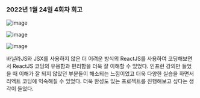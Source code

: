 ### 2022년 1월 24일 4회차 회고

![image](https://user-images.githubusercontent.com/67140032/153739001-0cb18c7a-3aef-4c48-8be7-937114977fed.png)

![image](https://user-images.githubusercontent.com/67140032/153739447-68decdf0-9355-455b-b00e-eccd13b4ce5b.png)

![image](https://user-images.githubusercontent.com/67140032/153739111-dabc3307-f574-4558-9cbb-fc332b75d284.png)

바닐라JS와 JSX를 사용하지 않은 더 어려운 방식의 ReactJS를 사용하여 코딩해보면서 ReactJS 코딩의 유용함과 편리함을 더욱 잘 이해할 수 있었다.
인프런 강의만 들었을 때 이해가 잘 되지 않았던 부분들이 해소되는 느낌이었고 더욱 다양한 실습을 하면서 리액트 코딩에 익숙해질 수 있었다.
더욱 완성도 있는 프로젝트를 진행해보고 싶다는 생각이 들었다.

